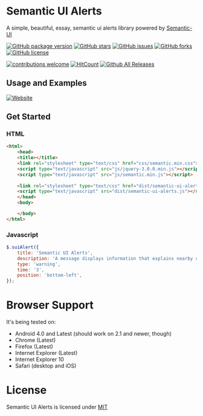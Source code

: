 
# Semantic UI Alerts
A simple, beautiful, essay, semantic ui alerts library powered by
[Semantic-UI](semantic-ui.com)

[![GitHub package version](https://img.shields.io/badge/package-v1.1-blue.svg)](https://github.com/jeevan15498/Semantic-UI-Alerts/releases/tag/v1.1)
[![GitHub stars](https://img.shields.io/github/stars/jeevan15498/Semantic-UI-Alerts.svg?style=flat-square)](https://github.com/jeevan15498/Semantic-UI-Alerts/stargazers)
[![GitHub issues](https://img.shields.io/github/issues/jeevan15498/Semantic-UI-Alerts.svg?style=flat-square)](https://github.com/jeevan15498/Semantic-UI-Alerts/issues)
[![GitHub forks](https://img.shields.io/github/forks/jeevan15498/Semantic-UI-Alerts.svg?style=flat-square)](https://github.com/jeevan15498/Semantic-UI-Alerts/network)
[![GitHub license](https://img.shields.io/github/license/mashape/apistatus.svg?style=flat-square)](https://github.com/jeevan15498/Semantic-UI-Alerts)


[![contributions welcome](https://img.shields.io/badge/contributions-welcome-brightgreen.svg?style=flat)](https://github.com/jeevan15498/Semantic-UI-Alerts/issues)
[![HitCount](http://hits.dwyl.io/jeean15498/Semantic-UI-Alerts.svg)](https://github.com/jeevan15498/Semantic-UI-Alerts)
[![Github All Releases](https://img.shields.io/github/downloads/atom/atom/total.svg)](https://github.com/jeevan15498/Semantic-UI-Alerts/archive/master.zip)

## Usage and Examples

[![Website](https://img.shields.io/website-up-down-green-red/http/shields.io.svg?label=Demo&style=for-the-badge)](https://jeevan15498.github.io/Semantic-UI-Alerts/)


## Get Started

### HTML

```html
<html>
    <head>
    <title></title>
    <link rel="stylesheet" type="text/css" href="css/semantic.min.css">
    <script type="text/javascript" src="js/jquery-3.0.0.min.js"></script>
    <script type="text/javascript" src="js/semantic.min.js"></script>
    
    <link rel="stylesheet" type="text/css" href="dist/semantic-ui-alerts.css">
    <script type="text/javascript" src="dist/semantic-ui-alerts.js"></script>
    </head>
    <body>

    </body>
</html>
```


### Javascript

```javascript
$.suiAlert({
    title: 'Semantic UI Alerts',
    description: 'A message displays information that explains nearby content',
    type: 'warning',
    time: '3',
    position: 'bottom-left',
});
```

# Browser Support

It's being tested on:

- Android 4.0 and Latest (should work on 2.1 and newer, though)
- Chrome (Latest)
- Firefox (Latest)
- Internet Explorer (Latest)
- Internet Explorer 10
- Safari (desktop and iOS)

# License

Semantic UI Alerts is licensed under [MIT](http://www.opensource.org/licenses/MIT)

